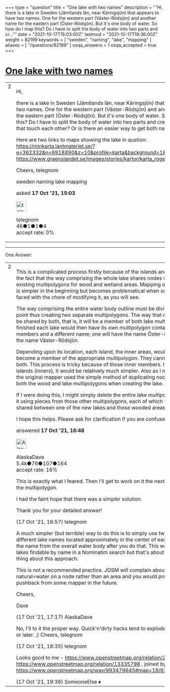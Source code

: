 +++
type = "question"
title = "One lake with two names"
description = '''Hi, there is a lake in Sweden (Jämtlands län, near Käringsjön) that appears to have two names. One for the western part (Väster-Rödsjön) and another name for the eastern part (Öster-Rödsjön). But it&#x27;s one body of water. So how do I map this? Do I have to split the body of water into two parts and cr...'''
date = "2021-10-17T15:03:00Z"
lastmod = "2021-10-17T19:36:00Z"
weight = 82199
keywords = [ "sweden", "naming", "lake", "mapping" ]
aliases = [ "/questions/82199" ]
osqa_answers = 1
osqa_accepted = true
+++

<div class="headNormal">

# [One lake with two names](/questions/82199/one-lake-with-two-names)

</div>

<div id="main-body">

<div id="askform">

<table id="question-table" style="width:100%;">
<colgroup>
<col style="width: 50%" />
<col style="width: 50%" />
</colgroup>
<tbody>
<tr>
<td style="width: 30px; vertical-align: top"><div class="vote-buttons">
<span id="post-82199-upvote" class="ajax-command post-vote up" rel="nofollow" title="I like this post (click again to cancel)"> </span>
<div id="post-82199-score" class="post-score" title="current number of votes">
2
</div>
<span id="post-82199-downvote" class="ajax-command post-vote down" rel="nofollow" title="I dont like this post (click again to cancel)"> </span> <span id="favorite-mark" class="ajax-command favorite-mark" rel="nofollow" title="mark/unmark this question as favorite (click again to cancel)"> </span>
<div id="favorite-count" class="favorite-count">
&#10;</div>
</div></td>
<td><div id="item-right">
<div class="question-body">
<p>Hi,</p>
<p>there is a lake in Sweden (Jämtlands län, near Käringsjön) that appears to have two names. One for the western part (Väster-Rödsjön) and another name for the eastern part (Öster-Rödsjön). But it's one body of water. So how do I map this? Do I have to split the body of water into two parts and create "two lakes" that touch each other? Or is there an easier way to get both names on the lake?</p>
<p>Here are two links to maps showing the lake in qustion: <a href="https://minkarta.lantmateriet.se/?e=362332&amp;n=6918890&amp;z=10&amp;profile=karta&amp;background=1&amp;boundaries=false">https://minkarta.lantmateriet.se/?e=362332&amp;n=6918890&amp;z=10&amp;profile=karta&amp;background=1&amp;boundaries=false</a> <a href="https://www.graenslandet.se/images/stories/kartor/karta_rogen.pdf">https://www.graenslandet.se/images/stories/kartor/karta_rogen.pdf</a></p>
<p>Cheers, telegnom</p>
</div>
<div id="question-tags" class="tags-container tags">
<span class="post-tag tag-link-sweden" rel="tag" title="see questions tagged &#39;sweden&#39;">sweden</span> <span class="post-tag tag-link-naming" rel="tag" title="see questions tagged &#39;naming&#39;">naming</span> <span class="post-tag tag-link-lake" rel="tag" title="see questions tagged &#39;lake&#39;">lake</span> <span class="post-tag tag-link-mapping" rel="tag" title="see questions tagged &#39;mapping&#39;">mapping</span>
</div>
<div id="question-controls" class="post-controls">
&#10;</div>
<div class="post-update-info-container">
<div class="post-update-info post-update-info-user">
<p>asked <strong>17 Oct '21, 15:03</strong></p>
<img src="https://secure.gravatar.com/avatar/e4a485080b004cd1fcaf4ba5f86aa785?s=32&amp;d=identicon&amp;r=g" class="gravatar" width="32" height="32" alt="telegnom&#39;s gravatar image" />
<p><span>telegnom</span><br />
<span class="score" title="46 reputation points">46</span><span title="1 badges"><span class="badge1">●</span><span class="badgecount">1</span></span><span title="1 badges"><span class="silver">●</span><span class="badgecount">1</span></span><span title="4 badges"><span class="bronze">●</span><span class="badgecount">4</span></span><br />
<span class="accept_rate" title="Rate of the user&#39;s accepted answers">accept rate:</span> <span title="telegnom has no accepted answers">0%</span></p>
</div>
</div>
<div id="comments-container-82199" class="comments-container">
&#10;</div>
<div id="comment-tools-82199" class="comment-tools">
&#10;</div>
<div class="clear">
&#10;</div>
<div id="comment-82199-form-container" class="comment-form-container">
&#10;</div>
<div class="clear">
&#10;</div>
</div></td>
</tr>
</tbody>
</table>

------------------------------------------------------------------------

<div class="tabBar">

<span id="sort-top"></span>

<div class="headQuestions">

One Answer:

</div>

</div>

<span id="82200"></span>

<div id="answer-container-82200" class="answer accepted-answer">

<table style="width:100%;">
<colgroup>
<col style="width: 50%" />
<col style="width: 50%" />
</colgroup>
<tbody>
<tr>
<td style="width: 30px; vertical-align: top"><div class="vote-buttons">
<span id="post-82200-upvote" class="ajax-command post-vote up" rel="nofollow" title="I like this post (click again to cancel)"> </span>
<div id="post-82200-score" class="post-score" title="current number of votes">
2
</div>
<span id="post-82200-downvote" class="ajax-command post-vote down" rel="nofollow" title="I dont like this post (click again to cancel)"> </span> <span class="accept-answer on" rel="nofollow" title="telegnom has selected this answer as the correct answer"> </span>
</div></td>
<td><div class="item-right">
<div class="answer-body">
<p>This is a complicated process firstly because of the islands and secondly due to the fact that the way comprising the whole lake shares nodes with several existing multipolygons for wood and wetland areas. Mapping objects in this way is simpler in the beginning but becomes problematical when someone, later on, is faced with the chore of modifying it, as you will see.</p>
<p>The way comprising the entire water body outline must be divided at some logical point thus creating two separate multipolygons. The way that divides the two will be shared by both, that is, it will be a member of both lake multipolygons. When finished each lake would then have its own multipolygon containing different members and a different name; one will have the name Öster-Rödsjön the other the name Väster-Rödsjön.</p>
<p>Depending upon its location, each island, the inner areas, would then need to become a member of the appropriate multipolygon. They cannot be members of both. This process is tricky because of those inner members. If there were no islands (inners), it would be relatively much simpler. Also as I mentioned above, the original mapper used the simple method of duplicating nodes that belong to both the wood and lake multipolygons when creating the lake.</p>
<p>If I were doing this, I might simply delete the entire lake multipolygon and recreate it using pieces from those other multipolygons, each of which would then be shared between one of the new lakes and those wooded areas.</p>
<p>I hope this helps. Please ask for clarification if you are confused.</p>
</div>
<div class="answer-controls post-controls">
&#10;</div>
<div class="post-update-info-container">
<div class="post-update-info post-update-info-user">
<p>answered <strong>17 Oct '21, 16:48</strong></p>
<img src="https://secure.gravatar.com/avatar/04dddf6f5ffde333747d385af3ce5829?s=32&amp;d=identicon&amp;r=g" class="gravatar" width="32" height="32" alt="AlaskaDave&#39;s gravatar image" />
<p><span>AlaskaDave</span><br />
<span class="score" title="5415 reputation points"><span>5.4k</span></span><span title="76 badges"><span class="badge1">●</span><span class="badgecount">76</span></span><span title="107 badges"><span class="silver">●</span><span class="badgecount">107</span></span><span title="164 badges"><span class="bronze">●</span><span class="badgecount">164</span></span><br />
<span class="accept_rate" title="Rate of the user&#39;s accepted answers">accept rate:</span> <span title="AlaskaDave has 17 accepted answers">16%</span></p>
</div>
</div>
<div id="comments-container-82200" class="comments-container">
<span id="82201"></span>
<div id="comment-82201" class="comment">
<div id="post-82201-score" class="comment-score">
&#10;</div>
<div class="comment-text">
<p>This is exactly what I feared. Then I'll get to work on it the next few days and split the multipolygon.</p>
<p>I had the faint hope that there was a simpler solution.</p>
<p>Thank you for your detailed answer!</p>
</div>
<div id="comment-82201-info" class="comment-info">
<span class="comment-age">(17 Oct '21, 16:57)</span> <span class="comment-user userinfo">telegnom</span>
</div>
</div>
<span id="82202"></span>
<div id="comment-82202" class="comment">
<div id="post-82202-score" class="comment-score">
&#10;</div>
<div class="comment-text">
<p>A much simpler (but terrible) way to do this is to simply use two nodes with the different lake names located approximately in the center of each lake. Remove the name from the overall water body after you do that. This would make the lakes findable by name in a Nominatim search but that's about the only good thing about this approach.</p>
<p>This is not a recommended practice. JOSM will complain about using tags like natural=water on a node rather than an area and you would probably get pushback from some mapper in the future.</p>
<p>Cheers,</p>
<p>Dave</p>
</div>
<div id="comment-82202-info" class="comment-info">
<span class="comment-age">(17 Oct '21, 17:17)</span> <span class="comment-user userinfo">AlaskaDave</span>
</div>
</div>
<span id="82211"></span>
<div id="comment-82211" class="comment">
<div id="post-82211-score" class="comment-score">
&#10;</div>
<div class="comment-text">
<p>No, I'll to it the proper way. Quick'n'dirty hacks tend to explode someday sooner or later. ;) Cheers, telegnom</p>
</div>
<div id="comment-82211-info" class="comment-info">
<span class="comment-age">(17 Oct '21, 18:35)</span> <span class="comment-user userinfo">telegnom</span>
</div>
</div>
<span id="82213"></span>
<div id="comment-82213" class="comment">
<div id="post-82213-score" class="comment-score">
&#10;</div>
<div class="comment-text">
<p>Looks good to me - <a href="https://www.openstreetmap.org/relation/2315342">https://www.openstreetmap.org/relation/2315342</a> and <a href="https://www.openstreetmap.org/relation/13335798">https://www.openstreetmap.org/relation/13335798</a> , joined by <a href="https://www.openstreetmap.org/way/993479645#map=18/62.36690/12.34622">https://www.openstreetmap.org/way/993479645#map=18/62.36690/12.34622</a></p>
</div>
<div id="comment-82213-info" class="comment-info">
<span class="comment-age">(17 Oct '21, 19:36)</span> <span class="comment-user userinfo">SomeoneElse ♦</span>
</div>
</div>
</div>
<div id="comment-tools-82200" class="comment-tools">
&#10;</div>
<div class="clear">
&#10;</div>
<div id="comment-82200-form-container" class="comment-form-container">
&#10;</div>
<div class="clear">
&#10;</div>
</div></td>
</tr>
</tbody>
</table>

</div>

<div class="paginator-container-left">

</div>

</div>

</div>

